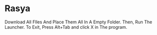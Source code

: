 # Rasya
Download All FIles And Place Them All In A Empty Folder. Then, Run The Launcher.
To Exit, Press Alt+Tab and click X in The program. 


